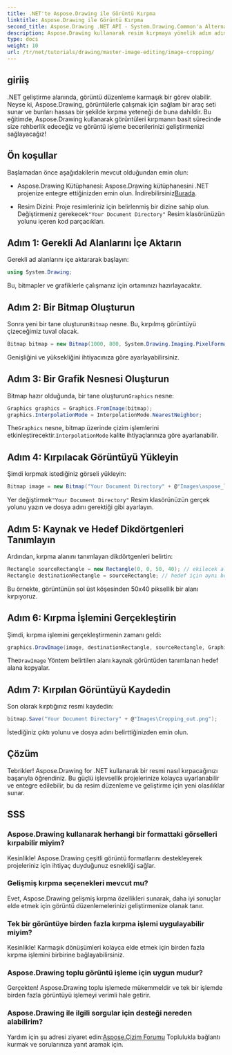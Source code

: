 ```yaml
---
title: .NET'te Aspose.Drawing ile Görüntü Kırpma
linktitle: Aspose.Drawing ile Görüntü Kırpma
second_title: Aspose.Drawing .NET API - System.Drawing.Common'a Alternatif
description: Aspose.Drawing kullanarak resim kırpmaya yönelik adım adım kılavuzumuzla .NET uygulamalarınızda resim düzenlemenin gücünü açığa çıkarın. Bu eğitim, bir Bitmap oluşturmaktan son kırpılmış resmi kaydetmeye kadar bilmeniz gereken her şeyi kapsar.
type: docs
weight: 10
url: /tr/net/tutorials/drawing/master-image-editing/image-cropping/
---
```

## giriiş

.NET geliştirme alanında, görüntü düzenleme karmaşık bir görev olabilir. Neyse ki, Aspose.Drawing, görüntülerle çalışmak için sağlam bir araç seti sunar ve bunları hassas bir şekilde kırpma yeteneği de buna dahildir. Bu eğitimde, Aspose.Drawing kullanarak görüntüleri kırpmanın basit sürecinde size rehberlik edeceğiz ve görüntü işleme becerilerinizi geliştirmenizi sağlayacağız!

## Ön koşullar

Başlamadan önce aşağıdakilerin mevcut olduğundan emin olun:

- Aspose.Drawing Kütüphanesi: Aspose.Drawing kütüphanesini .NET projenize entegre ettiğinizden emin olun. İndirebilirsiniz[Burada](https://releases.aspose.com/drawing/net/).
  
-  Resim Dizini: Proje resimleriniz için belirlenmiş bir dizine sahip olun. Değiştirmeniz gerekecek`"Your Document Directory"` Resim klasörünüzün yolunu içeren kod parçacıkları.

## Adım 1: Gerekli Ad Alanlarını İçe Aktarın

Gerekli ad alanlarını içe aktararak başlayın:

```csharp
using System.Drawing;
```

Bu, bitmapler ve grafiklerle çalışmanız için ortamınızı hazırlayacaktır.

## Adım 2: Bir Bitmap Oluşturun

 Sonra yeni bir tane oluşturun`Bitmap` nesne. Bu, kırpılmış görüntüyü çizeceğimiz tuval olacak.

```csharp
Bitmap bitmap = new Bitmap(1000, 800, System.Drawing.Imaging.PixelFormat.Format32bppPArgb);
```

Genişliğini ve yüksekliğini ihtiyacınıza göre ayarlayabilirsiniz.

## Adım 3: Bir Grafik Nesnesi Oluşturun

 Bitmap hazır olduğunda, bir tane oluşturun`Graphics` nesne:

```csharp
Graphics graphics = Graphics.FromImage(bitmap);
graphics.InterpolationMode = InterpolationMode.NearestNeighbor;
```

 The`Graphics` nesne, bitmap üzerinde çizim işlemlerini etkinleştirecektir.`InterpolationMode` kalite ihtiyaçlarınıza göre ayarlanabilir.

## Adım 4: Kırpılacak Görüntüyü Yükleyin

Şimdi kırpmak istediğiniz görseli yükleyin:

```csharp
Bitmap image = new Bitmap("Your Document Directory" + @"Images\aspose_logo.png");
```

 Yer değiştirmek`"Your Document Directory"` Resim klasörünüzün gerçek yolunu yazın ve dosya adını gerektiği gibi ayarlayın.

## Adım 5: Kaynak ve Hedef Dikdörtgenleri Tanımlayın

Ardından, kırpma alanını tanımlayan dikdörtgenleri belirtin:

```csharp
Rectangle sourceRectangle = new Rectangle(0, 0, 50, 40); // ekilecek alan
Rectangle destinationRectangle = sourceRectangle; // hedef için aynı boyut
```

Bu örnekte, görüntünün sol üst köşesinden 50x40 piksellik bir alanı kırpıyoruz.

## Adım 6: Kırpma İşlemini Gerçekleştirin

Şimdi, kırpma işlemini gerçekleştirmenin zamanı geldi:

```csharp
graphics.DrawImage(image, destinationRectangle, sourceRectangle, GraphicsUnit.Pixel);
```

 The`DrawImage` Yöntem belirtilen alanı kaynak görüntüden tanımlanan hedef alana kopyalar.

## Adım 7: Kırpılan Görüntüyü Kaydedin

Son olarak kırptığınız resmi kaydedin:

```csharp
bitmap.Save("Your Document Directory" + @"Images\Cropping_out.png");
```

İstediğiniz çıktı yolunu ve dosya adını belirttiğinizden emin olun.

## Çözüm

Tebrikler! Aspose.Drawing for .NET kullanarak bir resmi nasıl kırpacağınızı başarıyla öğrendiniz. Bu güçlü işlevsellik projelerinize kolayca uyarlanabilir ve entegre edilebilir, bu da resim düzenleme ve geliştirme için yeni olasılıklar sunar.

## SSS

### Aspose.Drawing kullanarak herhangi bir formattaki görselleri kırpabilir miyim?

Kesinlikle! Aspose.Drawing çeşitli görüntü formatlarını destekleyerek projeleriniz için ihtiyaç duyduğunuz esnekliği sağlar.

### Gelişmiş kırpma seçenekleri mevcut mu?

Evet, Aspose.Drawing gelişmiş kırpma özellikleri sunarak, daha iyi sonuçlar elde etmek için görüntü düzenlemelerinizi geliştirmenize olanak tanır.

### Tek bir görüntüye birden fazla kırpma işlemi uygulayabilir miyim?

Kesinlikle! Karmaşık dönüşümleri kolayca elde etmek için birden fazla kırpma işlemini birbirine bağlayabilirsiniz.

### Aspose.Drawing toplu görüntü işleme için uygun mudur?

Gerçekten! Aspose.Drawing toplu işlemede mükemmeldir ve tek bir işlemde birden fazla görüntüyü işlemeyi verimli hale getirir.

### Aspose.Drawing ile ilgili sorgular için desteği nereden alabilirim?

Yardım için şu adresi ziyaret edin:[Aspose.Çizim Forumu](https://forum.aspose.com/c/diagram/17) Toplulukla bağlantı kurmak ve sorularınıza yanıt aramak için.